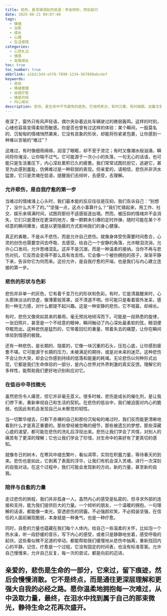```yaml
---
title: 悲伤，是灵魂深处的低语：学会倾听，然后前行
date: 2025-08-21 09:07:40
tags:
  - 情绪
  - 治愈
  - 成长
  - 心理
  - 生活感悟
categories:
  - 心灵札记
  - 情感
  - 自我成长
toc: true
toc_number: true
abbrlink: a1b2c3d4-e5f6-7890-1234-567890abcdef
keywords:
  - 悲伤
  - 情绪管理
  - 自我疗愈
  - 情感共鸣
  - 内心成长
description: 悲伤，是生命中不可避免的底色，它悄然来访，有时沉重，有时细腻。这篇文章将带你走进悲伤的深处，学会温柔地接纳它，理解它，并从中汲取成长的力量。愿我们都能在泪水中找到微光，在低谷中静待花开。
---
```


夜深了，窗外只有风声轻语，偶尔夹杂着远处车辆驶过的微弱轰鸣。这样的时刻，心绪也容易变得柔软而敏感。你是否也曾有过这样的体验：某个瞬间，一股莫名的、沉甸甸的情绪悄然袭来，它没有具象的形状，却能将你紧紧包裹，让你感到一种难以言喻的“难过”？

这难过，有时像细雨绵绵，润湿了眼眶，却不至于滂沱；有时又像潮水般汹涌，瞬间将你淹没，让你喘不过气。它可能源于一次小小的失落，一句无心的话语，也可能只是生活重压下，内心深处累积已久的疲惫。我们常常试图抗拒它，逃避它，甚至为此感到羞耻，仿佛难过是一种软弱的表现。但亲爱的，请相信，悲伤并非洪水猛兽，它只是灵魂在低语，提醒我们去倾听，去感受，去理解。

### 允许悲伤，是自我疗愈的第一步

当难过的情绪涌上心头时，我们最本能的反应往往是压抑。我们告诉自己：“别想了，没什么大不了的。”“坚强一点，这点小事算什么？”我们忙碌起来，用工作、社交、娱乐来填满时间，试图将那份不适感驱逐出境。然而，被压抑的情绪并不会消失，它们只是潜伏在更深的地方，像一颗颗未引爆的定时炸弹，随时可能在某个不经意的瞬间爆发，或是以更隐蔽的方式影响我们的身心健康。

真正的勇敢，不是从不悲伤，而是允许自己悲伤。就像身体受伤需要时间愈合，心灵的创伤也需要空间去呼吸、去感受。给自己一个安静的角落，允许眼泪流淌，允许心口发闷，允许思绪混乱。这并不是沉溺，而是一种温柔的接纳。当你不再与悲伤对抗，它反而会变得不那么具有攻击性。它会像一个被你拥抱的孩子，渐渐平静下来，告诉你它为何而来。这份允许，是自我疗愈的开端，也是我们与内心建立连接的第一步。

### 悲伤的形状与色彩

悲伤并非单一的灰色，它有着千变万化的形状和色彩。有时，它是清晨醒来时，心头那抹淡淡的空虚，像薄雾般笼罩，说不清道不明。你可能只是看着窗外发呆，感到一种无力感，对什么都提不起兴趣。这是一种安静的悲伤，它不喧嚣，却绵长。

有时，悲伤又像突如其来的暴雨，毫无预兆地倾泻而下。可能是一段熟悉的旋律，一张旧照片，甚至是一个不经意的眼神，瞬间触动了内心深处最柔软的弦，眼泪便夺眶而出。这种悲伤是猛烈的，它带着回忆的重量，带着失去的痛楚，让你在瞬间体验到情感的极致。

还有一种悲伤，是长期的、隐匿的，它像一块沉重的石头，压在心底，让你感到疲惫不堪。它可能源于长期的压力，未被满足的期待，或是对未来的迷茫。这种悲伤不会让你大哭，却会让你感到持续的低落和能量的耗竭。无论悲伤以何种形式出现，它都是我们生命体验的一部分，是内心世界对外界刺激的真实反馈。理解它的多样性，能帮助我们更好地识别和应对它。

### 在低谷中寻找微光

虽然悲伤令人痛苦，但它并非毫无意义。很多时候，悲伤是成长的催化剂，是让我们停下来，重新审视自己和生活的契机。在悲伤的低谷中，我们被迫面对内心的脆弱，也因此有机会发现自己从未察觉的韧性。

当一切繁华褪去，只剩下赤裸的自己和那份沉甸甸的难过时，我们反而能更清晰地看到什么才是真正重要的。那些曾经被忽略的细节，那些被遗忘的梦想，那些深藏心底的渴望，都可能在悲伤的洗礼后浮现出来。悲伤让我们学会了共情，对别人的痛苦有了更深的理解；它也让我们学会了珍惜，对生命中的美好有了更真切的感知。

就像冬日的树木，在寒风中褪去繁叶，看似凋零，实则在积蓄力量，等待春天的到来。悲伤也是如此，它剥离了表面的浮华，让我们有机会深入灵魂，进行一次深刻的自我对话。在这个过程中，我们可能会发现新的方向，新的力量，甚至新的自我。

### 陪伴与自愈的力量

走过悲伤的旅程，我们并非孤身一人。虽然内心的感受是私密的，但寻求外部的连接和支持，能为我们提供巨大的力量。一个倾听的朋友，一个温暖的拥抱，一句理解的话语，都能像一束光，穿透悲伤的阴霾。不必强颜欢笑，不必假装坚强，在信任的人面前展现脆弱，本身就是一种勇气，也是一种疗愈。

同时，自愈的力量也蕴藏在我们每个人体内。给自己一些温柔的关怀，比如泡一个热水澡，听一段舒缓的音乐，写下内心的感受，或者只是静静地坐着，感受呼吸的起伏。这些看似微不足道的举动，都能帮助我们缓慢地从悲伤中抽离，重新找回内心的平静。记住，疗愈是一个过程，它没有固定的时间表，也没有标准答案。允许自己慢慢来，允许自己反复，每一次的尝试，都是向前的迈进。

亲爱的，悲伤是生命的一部分，它来过，留下痕迹，然后会慢慢消散。它不是终点，而是通往更深层理解和更强大自我的必经之路。愿你温柔地拥抱每一次难过，从中汲取力量，最终，在泪水中找到属于自己的那束微光，静待生命之花再次盛开。
---